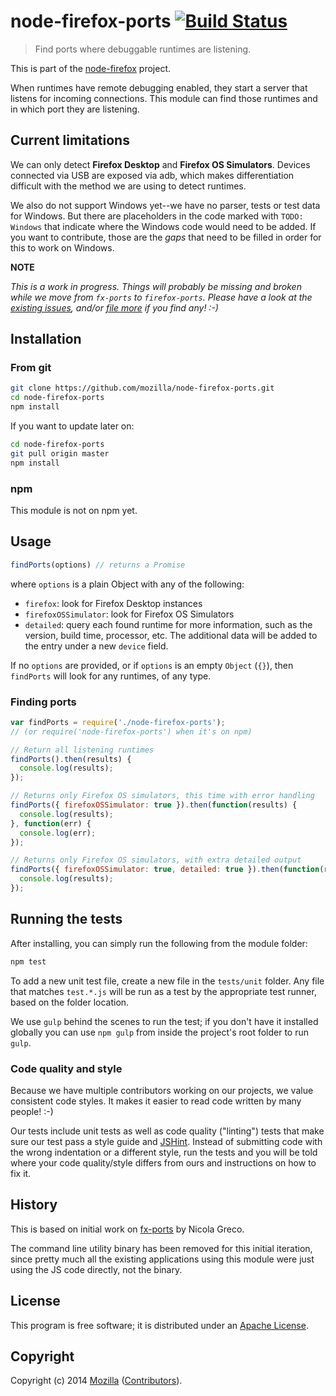 # node-firefox-ports [![Build Status](https://secure.travis-ci.org/mozilla/node-firefox-ports.png?branch=master)](http://travis-ci.org/mozilla/node-firefox-ports)

> Find ports where debuggable runtimes are listening.

This is part of the [node-firefox](https://github.com/mozilla/node-firefox) project.

When runtimes have remote debugging enabled, they start a server that listens for incoming connections. This module can find those runtimes and in which port they are listening.

## Current limitations

We can only detect **Firefox Desktop** and **Firefox OS Simulators**. Devices connected via USB are exposed via adb, which makes differentiation difficult with the method we are using to detect runtimes.

We also do not support Windows yet--we have no parser, tests or test data for Windows. But there are placeholders in the code marked with `TODO: Windows` that indicate where the Windows code would need to be added. If you want to contribute, those are the *gaps* that need to be filled in order for this to work on Windows.

**NOTE**

*This is a work in progress. Things will probably be missing and broken while we move from `fx-ports` to `firefox-ports`. Please have a look at the [existing issues](https://github.com/mozilla/node-firefox-ports/issues), and/or [file more](https://github.com/mozilla/node-firefox-ports/issues/new) if you find any! :-)*

## Installation

### From git

```bash
git clone https://github.com/mozilla/node-firefox-ports.git
cd node-firefox-ports
npm install
```

If you want to update later on:

```bash
cd node-firefox-ports
git pull origin master
npm install
```

### npm

This module is not on npm yet.

## Usage

```javascript
findPorts(options) // returns a Promise
```

where `options` is a plain Object with any of the following:

* `firefox`: look for Firefox Desktop instances
* `firefoxOSSimulator`: look for Firefox OS Simulators
* `detailed`: query each found runtime for more information, such as the version, build time, processor, etc. The additional data will be added to the entry under a new `device` field.

If no `options` are provided, or if `options` is an empty `Object` (`{}`), then `findPorts` will look for any runtimes, of any type.

### Finding ports

```javascript
var findPorts = require('./node-firefox-ports');
// (or require('node-firefox-ports') when it's on npm)

// Return all listening runtimes
findPorts().then(results) {
  console.log(results);
});

// Returns only Firefox OS simulators, this time with error handling
findPorts({ firefoxOSSimulator: true }).then(function(results) {
  console.log(results);
}, function(err) {
  console.log(err);
});

// Returns only Firefox OS simulators, with extra detailed output
findPorts({ firefoxOSSimulator: true, detailed: true }).then(function(results) {
  console.log(results);
});
```

## Running the tests

After installing, you can simply run the following from the module folder:

```bash
npm test
```

To add a new unit test file, create a new file in the `tests/unit` folder. Any file that matches `test.*.js` will be run as a test by the appropriate test runner, based on the folder location.

We use `gulp` behind the scenes to run the test; if you don't have it installed globally you can use `npm gulp` from inside the project's root folder to run `gulp`.

### Code quality and style

Because we have multiple contributors working on our projects, we value consistent code styles. It makes it easier to read code written by many people! :-)

Our tests include unit tests as well as code quality ("linting") tests that make sure our test pass a style guide and [JSHint](http://jshint.com/). Instead of submitting code with the wrong indentation or a different style, run the tests and you will be told where your code quality/style differs from ours and instructions on how to fix it.

## History

This is based on initial work on [fx-ports](https://github.com/nicola/fx-ports) by Nicola Greco.

The command line utility binary has been removed for this initial iteration, since pretty much all the existing applications using this module were just using the JS code directly, not the binary.

## License

This program is free software; it is distributed under an
[Apache License](https://github.com/mozilla/node-firefox-ports/blob/master/LICENSE).

## Copyright

Copyright (c) 2014 [Mozilla](https://mozilla.org)
([Contributors](https://github.com/mozilla/node-firefox-ports/graphs/contributors)).
